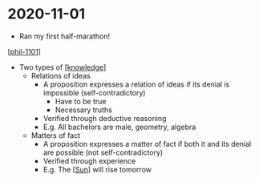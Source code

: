# 2020-11-01

- Ran my first half-marathon!

[[phil-1101]]

- Two types of [[knowledge]]
  - Relations of ideas
    - A proposition expresses a relation of ideas if its denial is impossible (self-contradictory)
      - Have to be true
      - Necessary truths
    - Verified through deductive reasoning
    - E.g. All bachelors are male, geometry, algebra
  - Matters of fact
    - A proposition expresses a matter of fact if both it and its denial are possible (not self-contradictory)
    - Verified through experience
    - E.g. The [[Sun]] will rise tomorrow

[//begin]: # "Autogenerated link references for markdown compatibility"
[phil-1101]: phil-1101 "PHIL 1101 - Intro to Philosophy: Knowledge and Reality"
[knowledge]: knowledge "Knowledge"
[Sun]: sun "Sun"
[//end]: # "Autogenerated link references"